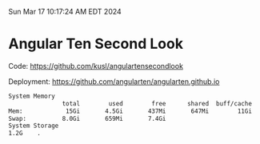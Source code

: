 Sun Mar 17 10:17:24 AM EDT 2024

# Angular Ten Second Look

Code: https://github.com/kusl/angulartensecondlook

Deployment: https://github.com/angularten/angularten.github.io

```bash
System Memory
               total        used        free      shared  buff/cache   available
Mem:            15Gi       4.5Gi       437Mi       647Mi        11Gi        10Gi
Swap:          8.0Gi       659Mi       7.4Gi
System Storage
1.2G	.
```
```bash
